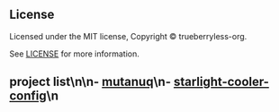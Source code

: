 ## License

Licensed under the MIT license, Copyright © trueberryless-org.

See [LICENSE](/LICENSE) for more information.

## project list\n\n- [mutanuq](https://mutanuq.trueberryless.org)\n- [starlight-cooler-config](https://starlight-cooler-config.trueberryless.org)\n
